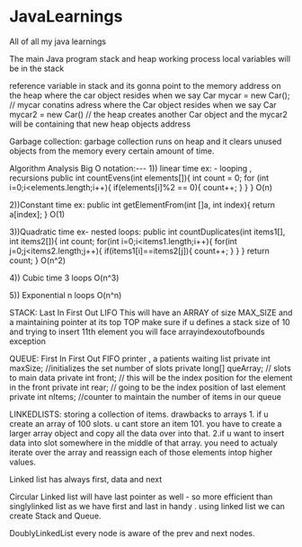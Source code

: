 # JavaLearnings
All of all my java learnings

The main Java program stack and heap working process
local variables will be in the stack

reference variable in stack and its gonna point to the memory address on the heap where the car object resides when we say
Car mycar = new Car(); // mycar conatins adress where the Car object resides
when we say Car mycar2 = new Car() // the heap creates another Car object and the mycar2 will be containing that new heap objects address

Garbage collection:
garbage collection runs on heap and it clears unused objects from the memory every certain amount of time.


Algorithm Analysis Big O notation:---
1)) linear time ex: -  looping , recursions
public int countEvens(int elements[]){
	int count = 0;
	for (int i=0;i<elements.length;i++){
		if(elements[i]%2 == 0){
			count++;
		}
	}
}
O(n)

2))Constant time ex:
public int getElementFrom(int []a, int index){
	return a[index];
}
O(1)


3))Quadratic time ex- nested loops:
public int countDuplicates(int items1[], int items2[]){
	int count;
	for(int i=0;i<items1.length;i++){
		for(int j=0;j<items2.length;j++){
			if(items1[i]==items2[j]){
				count++;
			}
		}
	}
	return count;
}
O(n^2)

4)) Cubic time 3 loops O(n^3)

5)) Exponential n loops O(n^n)

STACK:
Last In First Out LIFO
This will have an ARRAY of size MAX_SIZE and a maintaining pointer at its top TOP
make sure if u defines a stack size of 10 and trying to insert 11th element you will face arrayindexoutofbounds exception

QUEUE:
First In First Out FIFO
printer , a patients waiting list
private int maxSize; //initializes the set number of slots
private long[] queArray; // slots to main data
private int front; // this will be the index position for the element in the front
private int rear; // going to be the index position of last element
private int nItems; //counter to maintain the number of items in our queue

LINKEDLISTS:
storing a collection of items.
drawbacks to arrays
	1. if u create an array of 100 slots. u cant store an item 101. you have to create a larger array object and copy all the data over into that.
	2.if u want to insert data into slot somewhere in the middle of that array. you need to actualy iterate over the array and reassign each of those elements intop higher values.
	
Linked list has always first, data and next

Circular Linked list will have last pointer as well - so more efficient than singlylinked list as we have first and last in handy . using linked list we can create Stack and Queue.

DoublyLinkedList every node is aware of the prev and next nodes.
